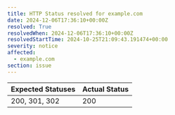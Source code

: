 ```yaml
---
title: HTTP Status resolved for example.com
date: 2024-12-06T17:36:10+00:00Z
resolved: True
resolvedWhen: 2024-12-06T17:36:10+00:00Z
resolvedStartTime: 2024-10-25T21:09:43.191474+00:00
severity: notice
affected:
  - example.com
section: issue
---
```


| Expected Statuses | Actual Status  |
|-------------------|----------------|
| 200, 301, 302 | 200 |
